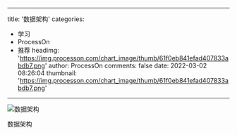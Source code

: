 
---
title: '数据架构'
categories: 
 - 学习
 - ProcessOn
 - 推荐
headimg: 'https://img.processon.com/chart_image/thumb/61f0eb841efad407833abdb7.png'
author: ProcessOn
comments: false
date: 2022-03-02 08:26:04
thumbnail: 'https://img.processon.com/chart_image/thumb/61f0eb841efad407833abdb7.png'
---

<div>   
<img class="thumb" alt="数据架构" src="https://img.processon.com/chart_image/thumb/61f0eb841efad407833abdb7.png" referrerpolicy="no-referrer">
<p>数据架构</p>  
</div>
            